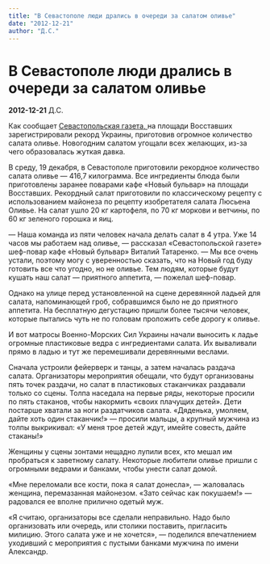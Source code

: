 ```yaml
---
title: "В Севастополе люди дрались в очереди за салатом оливье"
date: "2012-12-21"
author: "Д.С."
---
```


# В Севастополе люди дрались в очереди за салатом оливье

**2012-12-21** Д.С.

Как сообщает [Севастопольская газета, ](http://gazeta.sebastopol.ua/)на площади Восставших зарегистрировали рекорд Украины, приготовив огромное количество салата оливье. Новогодним салатом угощали всех желающих, из-за чего образовалась жуткая давка.

В среду, 19 декабря, в Севастополе приготовили рекордное количество салата оливье — 416,7 килограмма. Все ингредиенты блюда были приготовлены заранее поварами кафе «Новый бульвар» на площади Восставших. Рекордный салат приготовили по классическому рецепту с использованием майонеза по рецепту изобретателя салата Люсьена Оливье. На салат ушло 20 кг картофеля, по 70 кг моркови и ветчины, по 60 кг зеленого горошка и яиц.

— Наша команда из пяти человек начала делать салат в 4 утра. Уже 14 часов мы работаем над оливье, — рассказал «Севастопольской газете» шеф-повар кафе «Новый бульвар» Виталий Татаренко. — Мы все очень устали, поэтому могу с уверенностью сказать, что на Новый год буду готовить все что угодно, но не оливье. Тем людям, которые будут кушать наш салат — приятного аппетита, — пожелал шеф-повар.

Однако на улице перед установленной на сцене деревянной ладьей для салата, напоминающей гроб, собравшимся было не до приятного аппетита. На бесплатную дегустацию пришли более тысячи человек, которые пытались чуть не по головам проложить себе дорогу к оливье.

И вот матросы Военно-Морских Сил Украины начали выносить к ладье огромные пластиковые ведра с ингредиентами салата. Их вываливали прямо в ладью и тут же перемешивали деревянными веслами.

Сначала устроили фейерверк и танцы, а затем началась раздача салата. Организаторы мероприятия обещали, что будут организованы пять точек раздачи, но салат в пластиковых стаканчиках раздавали только со сцены. Толпа наседала на первые ряды, некоторые просили по пять стаканов, чтобы накормить «своих плачущих детей». Дети постарше хватали за ноги раздатчиков салата. «Дяденька, умоляем, дайте хоть один стаканчик!» — просили мальцы, а крупный мужчина из толпы выкрикивал: «У меня трое детей ждут, имейте совесть, дайте стаканы!»

Женщины у сцены зонтами нещадно лупили всех, кто мешал им пробраться к заветному салату. Некоторые любители оливье пришли с огромными ведрами и банками, чтобы унести салат домой.

«Мне переломали все кости, пока я салат донесла», — жаловалась женщина, перемазанная майонезом. «Зато сейчас как покушаем!» — радовался ее вполне прилично одетый муж.

«Я считаю, организаторы все сделали неправильно. Надо было организовать или очередь, или столики поставить, пригласить милицию. Этого салата уже и не хочется», — поделился впечатлением уходивший с мероприятия с пустыми банками мужчина по имени Александр.